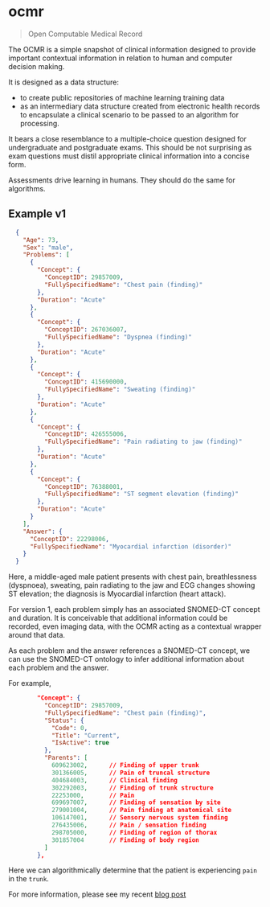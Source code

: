 # ocmr

> Open Computable Medical Record


The OCMR is a simple snapshot of clinical information designed to provide important contextual information in relation to human and computer decision making.

It is designed as a data structure:

* to create public repositories of machine learning training data
* as an intermediary data structure created from electronic health records to encapsulate a clinical scenario to be passed to an algorithm for processing.


It bears a close resemblance to a multiple-choice question designed for undergraduate and postgraduate exams. This should be not surprising as exam questions must distil appropriate clinical information into a concise form. 

Assessments drive learning in humans. They should do the same for algorithms.

## Example v1

```json
  {
    "Age": 73,
    "Sex": "male",
    "Problems": [
      {
        "Concept": {
          "ConceptID": 29857009,
          "FullySpecifiedName": "Chest pain (finding)"
        },
        "Duration": "Acute"
      },
      {
        "Concept": {
          "ConceptID": 267036007,
          "FullySpecifiedName": "Dyspnea (finding)"
        },
        "Duration": "Acute"
      },
      {
        "Concept": {
          "ConceptID": 415690000,
          "FullySpecifiedName": "Sweating (finding)"
        },
        "Duration": "Acute"
      },
      {
        "Concept": {
          "ConceptID": 426555006,
          "FullySpecifiedName": "Pain radiating to jaw (finding)"
        },
        "Duration": "Acute"
      },
      {
        "Concept": {
          "ConceptID": 76388001,
          "FullySpecifiedName": "ST segment elevation (finding)"
        },
        "Duration": "Acute"
      }
    ],
    "Answer": {
      "ConceptID": 22298006,
      "FullySpecifiedName": "Myocardial infarction (disorder)"
    }
  }
```

Here, a middle-aged male patient presents with chest pain, breathlessness (dyspnoea), sweating, pain radiating to the jaw and ECG changes showing ST elevation; the diagnosis is Myocardial infarction (heart attack). 

For version 1, each problem simply has an associated SNOMED-CT concept and duration. It is conceivable that additional information could be recorded, even imaging data, with the OCMR acting as a contextual wrapper around that data.

As each problem and the answer references a SNOMED-CT concept, we can use the SNOMED-CT ontology to infer additional information about each problem and the answer. 

For example,

```json
        "Concept": {
          "ConceptID": 29857009,
          "FullySpecifiedName": "Chest pain (finding)",
          "Status": {
            "Code": 0,
            "Title": "Current",
            "IsActive": true
          },
          "Parents": [
            609623002,      // Finding of upper trunk
            301366005,      // Pain of truncal structure
            404684003,      // Clinical finding
            302292003,      // Finding of trunk structure
            22253000,       // Pain
            699697007,      // Finding of sensation by site
            279001004,      // Pain finding at anatomical site
            106147001,      // Sensory nervous system finding
            276435006,      // Pain / sensation finding
            298705000,      // Finding of region of thorax
            301857004       // Finding of body region
          ]
        },
```
Here we can algorithmically determine that the patient is experiencing `pain` in the `trunk`.

For more information, please see my recent [blog post](https://wardle.org/machine-learning/2017/12/17/diagnostic-inference.html)